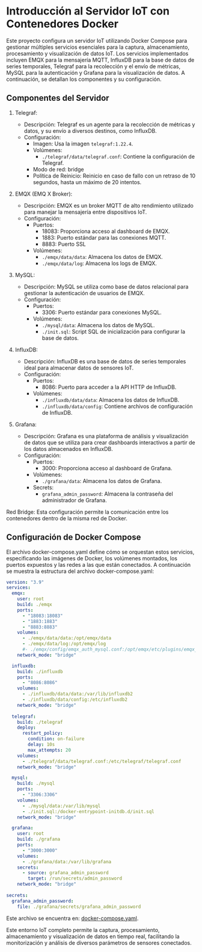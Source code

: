 # Introducción al Servidor IoT con Contenedores Docker
Este proyecto configura un servidor IoT utilizando Docker Compose para gestionar múltiples servicios esenciales para la captura, almacenamiento, procesamiento y visualización de datos IoT. Los servicios implementados incluyen EMQX para la mensajería MQTT, InfluxDB para la base de datos de series temporales, Telegraf para la recolección y el envío de métricas, MySQL para la autenticación y Grafana para la visualización de datos. A continuación, se detallan los componentes y su configuración.

## Componentes del Servidor
1. Telegraf:
    - Descripción: Telegraf es un agente para la recolección de métricas y datos, y su envío a diversos destinos, como InfluxDB.
    - Configuración:
        - Imagen: Usa la imagen `telegraf:1.22.4`.
        - Volúmenes:
            - `./telegraf/data/telegraf.conf`: Contiene la configuración de Telegraf.
        - Modo de red: bridge
        - Política de Reinicio: Reinicio en caso de fallo con un retraso de 10 segundos, hasta un máximo de 20 intentos.

2. EMQX (EMQ X Broker):
    - Descripción: EMQX es un broker MQTT de alto rendimiento utilizado para manejar la mensajería entre dispositivos IoT.
    - Configuración:
        - Puertos:
            - 18083: Proporciona acceso al dashboard de EMQX.
            - 1883: Puerto estándar para las conexiones MQTT.
            - 8883: Puerto SSL
        - Volúmenes:
            - `./emqx/data/data`: Almacena los datos de EMQX.
            - `./emqx/data/log`: Almacena los logs de EMQX.

3. MySQL:
    - Descripción: MySQL se utiliza como base de datos relacional para gestionar la autenticación de usuarios de EMQX.
    - Configuración:
        - Puertos:
            - 3306: Puerto estándar para conexiones MySQL.
        - Volúmenes:
            - `./mysql/data`: Almacena los datos de MySQL.
            - `./init.sql`: Script SQL de inicialización para configurar la base de datos.

4. InfluxDB:
    - Descripción: InfluxDB es una base de datos de series temporales ideal para almacenar datos de sensores IoT.
    - Configuración:
        - Puertos:
            - 8086: Puerto para acceder a la API HTTP de InfluxDB.
        - Volúmenes:
            - `./influxdb/data/data`: Almacena los datos de InfluxDB.
            - `./influxdb/data/config`: Contiene archivos de configuración de InfluxDB.

5. Grafana:
    - Descripción: Grafana es una plataforma de análisis y visualización de datos que se utiliza para crear dashboards interactivos a partir de los datos almacenados en InfluxDB.
    - Configuración:
        - Puertos:
            - 3000: Proporciona acceso al dashboard de Grafana.
        - Volúmenes:
            - `./grafana/data`: Almacena los datos de Grafana.
        - Secrets:
            - `grafana_admin_password`: Almacena la contraseña del administrador de Grafana.

Red Bridge: Esta configuración permite la comunicación entre los contenedores dentro de la misma red de Docker.

## Configuración de Docker Compose
El archivo docker-compose.yaml define cómo se orquestan estos servicios, especificando las imágenes de Docker, los volúmenes montados, los puertos expuestos y las redes a las que están conectados. A continuación se muestra la estructura del archivo docker-compose.yaml:
```yaml
version: "3.9"
services:
  emqx:
    user: root
    build: ./emqx
    ports:
      - "18083:18083"
      - "1883:1883"
      - "8883:8883"
    volumes:
      - ./emqx/data/data:/opt/emqx/data
      - ./emqx/data/log:/opt/emqx/log
      #- ./emqx/config/emqx_auth_mysql.conf:/opt/emqx/etc/plugins/emqx_auth_mysql.conf
    network_mode: "bridge"

  influxdb:
    build: ./influxdb
    ports: 
      - "8086:8086"
    volumes:
      - ./influxdb/data/data:/var/lib/influxdb2
      - ./influxdb/data/config:/etc/influxdb2
    network_mode: "bridge"
  
  telegraf:
    build: ./telegraf
    deploy:
      restart_policy:
        condition: on-failure
        delay: 10s
        max_attempts: 20
    volumes:
      - ./telegraf/data/telegraf.conf:/etc/telegraf/telegraf.conf
    network_mode: "bridge"

  mysql:
    build: ./mysql
    ports:
      - "3306:3306"
    volumes:
      - ./mysql/data:/var/lib/mysql
      - ./init.sql:/docker-entrypoint-initdb.d/init.sql
    network_mode: "bridge"

  grafana:
    user: root
    build: ./grafana
    ports:
      - "3000:3000"
    volumes:
      - ./grafana/data:/var/lib/grafana
    secrets:
      - source: grafana_admin_password
        target: /run/secrets/admin_password
    network_mode: "bridge"
    
secrets:
  grafana_admin_password:
    file: ./grafana/secrets/grafana_admin_password
```

Este archivo se encuentra en: [docker-compose.yaml](https://github.com/danunziata/Aplicaciones_TCP_IP/blob/develop/docs/03-Proyecto_Final/proyecto/server/docker-compose.yaml).

Este entorno IoT completo permite la captura, procesamiento, almacenamiento y visualización de datos en tiempo real, facilitando la monitorización y análisis de diversos parámetros de sensores conectados.